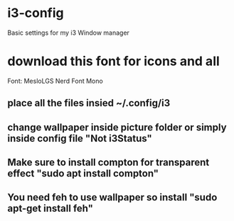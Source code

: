 # i3-config
Basic settings for my i3 Window manager 

# download this font for icons and all
Font: MesloLGS Nerd Font Mono 

## place all the files insied ~/.config/i3
## change wallpaper inside picture folder or simply inside config file "Not i3Status" 
## Make sure to install compton for transparent effect "sudo apt install compton"
## You need feh to use wallpaper so install "sudo apt-get install feh"
